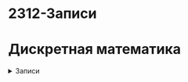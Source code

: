# 2312-Записи
# Дискретная математика
<details><summary>Записи</summary>
<li>1.<a href="https://delicious-allium-341.notion.site/3-76f9d7da01274545b5991429c1ca2305"></a></li>
</details>
